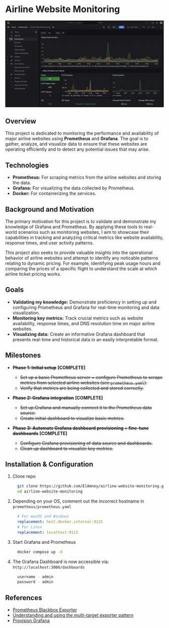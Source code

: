 # Airline Website Monitoring

![Grafana Dashboard Screenshot](./grafana-dashboard-screenshot.png)

## Overview

This project is dedicated to monitoring the performance and availability of major airline websites using **Prometheus** and **Grafana**. The goal is to gather, analyze, and visualize data to ensure that these websites are operating efficiently and to detect any potential issues that may arise.

## Technologies

- **Prometheus:** For scraping metrics from the airline websites and storing the data.
- **Grafana:** For visualizing the data collected by Prometheus.
- **Docker:** For containerizing the services.

## Background and Motivation

The primary motivation for this project is to validate and demonstrate my knowledge of Grafana and Prometheus. By applying these tools to real-world scenarios such as monitoring websites, I aim to showcase their capabilities in tracking and analyzing critical metrics like website availability, response times, and user activity patterns.

This project also seeks to provide valuable insights into the operational behavior of airline websites and attempt to identify any noticable patterns relating to dynamic pricing. For example, identifying peak usage hours and comparing the prices of a specific flight to understand the scale at which airline ticket pricing works.

## Goals

- **Validating my knowledge:** Demonstrate proficiency in setting up and configuring Prometheus and Grafana for real-time monitoring and data visualization.
- **Monitoring key metrics:** Track crucial metrics such as website availability, response times, and DNS resolution time on major airline websites.
- **Visualizing data:** Create an informative Grafana dashboard that presents real-time and historical data in an easily interpretable format.

## Milestones

- ~~**Phase 1: Initial setup**~~ **[COMPLETE]**
  - ~~Set up a basic Prometheus server + configure Prometheus to scrape metrics from selected airline websites (see `prometheus.yaml`).~~
  - ~~Verify that metrics are being collected and stored correctly.~~

- ~~**Phase 2: Grafana integration**~~ **[COMPLETE]**
  - ~~Set up Grafana and manually connect it to the Prometheus data source.~~
  - ~~Create initial dashboard to visualize basic metrics.~~

- ~~**Phase 3: Automate Grafana dashboard provisioning + fine-tune dashboards**~~ **[COMPLETE]**
  - ~~Configure Grafana provisioning of data source and dashboards.~~
  - ~~Clean up dashboard to visualize key metrics.~~

## Installation & Configuration

1. Clone repo

    ```bash
      git clone https://github.com/ElAmney/airline-website-monitoring.git
      cd airline-website-monitoring
    ```

2. Depending on your OS, comment out the incorrect hostname in `prometheus/prometheus.yaml`

    ```yaml
      # For macOS and Windows
      replacement: host.docker.internal:9115 
      # For Linux
      replacement: localhost:9115
    ```

3. Start Grafana and Prometheus

    ```bash
      docker compose up -d
    ```

4. The Grafana Dashboard is now accessible via: `http://localhost:3000/dashboards`

    ```bash
      username - admin
      password - admin
    ```

## References

- [Prometheus Blackbox Exporter](https://github.com/prometheus/blackbox_exporter)
- [Understanding and using the multi-target exporter pattern](https://prometheus.io/docs/guides/multi-target-exporter/)
- [Provision Grafana](https://grafana.com/docs/grafana/latest/administration/provisioning/)
